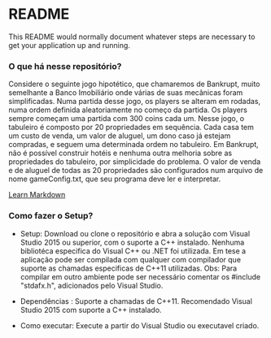 # README #

This README would normally document whatever steps are necessary to get your application up and running.

### O que há nesse repositório? ###

Considere o seguinte jogo hipotético, que chamaremos de Bankrupt, muito semelhante a Banco Imobiliário
onde várias de suas mecânicas foram simplificadas. Numa partida desse jogo, os players se alteram em 
rodadas, numa ordem definida aleatoriamente no começo da partida. Os players sempre começam uma partida 
com 300 coins cada um. Nesse jogo, o tabuleiro é composto por 20 propriedades em sequência. Cada casa tem                            
um custo de venda, um valor de aluguel, um dono caso já estejam compradas, e seguem uma determinada ordem 
no tabuleiro. Em Bankrupt, não é possível construir hotéis e nenhuma outra melhoria sobre as propriedades 
do tabuleiro, por simplicidade do problema. O valor de venda e de aluguel de todas as 20 propriedades são 
configurados num arquivo de nome gameConfig.txt, que seu programa deve ler e interpretar.

[Learn Markdown](https://bitbucket.org/ceci_costa/desafiotapps)

### Como fazer o Setup? ###

* Setup: Download ou clone o repositório e abra a solução com Visual Studio 2015 ou superior, com 
o suporte a C++ instalado. Nenhuma bibliotéca especifica do Visual C++ ou .NET foi utilizada. Em tese a aplicação 
pode ser compilada com qualquer com compilador que suporte as chamadas especificas de C++11 utilizadas.
Obs: Para compilar em outro ambiente pode ser necessário comentar os #include "stdafx.h", adicionados pelo Visual Studio.
 
* Dependências : Suporte a chamadas de C++11. Recomendado Visual Studio 2015 com suporte a C++ instalado. 
* Como executar: Execute a partir do Visual Studio ou executavel criado.
